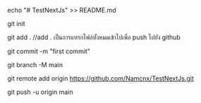 echo "# TestNextJs" >> README.md

git init

git add . //add . เป็นการแทรกไฟล์ทั้งหมดเข้าไปเพื่อ push ไปยัง github

git commit -m "first commit"

git branch -M main

git remote add origin https://github.com/Namcnx/TestNextJs.git

git push -u origin main